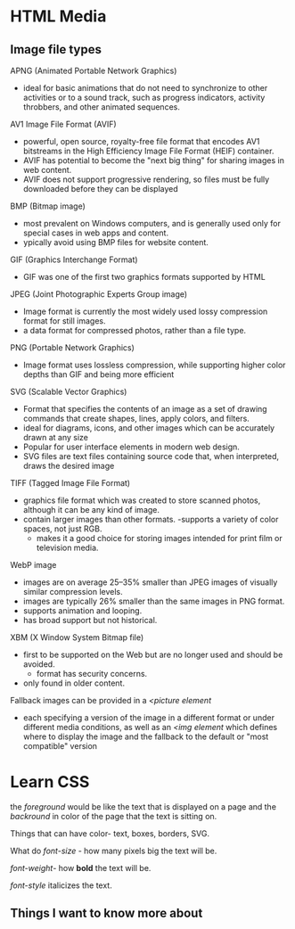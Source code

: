 # HTML Media

## Image file types

APNG (Animated Portable Network Graphics)

- ideal for basic animations that do not need to synchronize to other activities or to a sound track, such as progress indicators, activity throbbers, and other animated sequences.

AV1 Image File Format (AVIF)

- powerful, open source, royalty-free file format that encodes AV1 bitstreams in the High Efficiency Image File Format (HEIF) container.
- AVIF has potential to become the "next big thing" for sharing images in web content.
- AVIF does not support progressive rendering, so files must be fully downloaded before they can be displayed

BMP (Bitmap image)

- most prevalent on Windows computers, and is generally used only for special cases in web apps and content.
- ypically avoid using BMP files for website content. 

GIF (Graphics Interchange Format)

- GIF was one of the first two graphics formats supported by HTML

JPEG (Joint Photographic Experts Group image)

- Image format is currently the most widely used lossy compression format for still images.
- a data format for compressed photos, rather than a file type.

PNG (Portable Network Graphics)

- Image format uses lossless compression, while supporting higher color depths than GIF and being more efficient

SVG (Scalable Vector Graphics)

- Format that specifies the contents of an image as a set of drawing commands that create shapes, lines, apply colors, and filters.
- ideal for diagrams, icons, and other images which can be accurately drawn at any size
- Popular for user interface elements in modern web design.
- SVG files are text files containing source code that, when interpreted, draws the desired image

TIFF (Tagged Image File Format)

- graphics file format which was created to store scanned photos, although it can be any kind of image.
- contain larger images than other formats.
-supports a variety of color spaces, not just RGB.
  - makes it a good choice for storing images intended for print film or television media.

WebP image

- images are on average 25–35% smaller than JPEG images of visually similar compression levels.
- images are typically 26% smaller than the same images in PNG format.
- supports animation and looping.
- has broad support but not historical.

XBM (X Window System Bitmap file)

- first to be supported on the Web but are no longer used and should be avoided.
  - format has security concerns.
- only found in older content.

Fallback images can be provided in a *<picture element*

- each specifying a version of the image in a different format or under different media conditions, as well as an *<img element* which defines where to display the image and the fallback to the default or "most compatible" version

# Learn CSS

the *foreground* would be like the text that is displayed on a page and the *backround* in color of the page that the text is sitting on.

Things that can have color- text, boxes, borders, SVG.


What do *font-size* - how many pixels big the text will be. 

*font-weight*- how **bold** the text will be. 

*font-style* italicizes the text.


## Things I want to know more about

